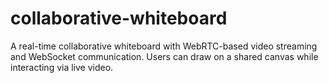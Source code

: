 # collaborative-whiteboard
A real-time collaborative whiteboard with WebRTC-based video streaming and WebSocket communication. Users can draw on a shared canvas while interacting via live video.
